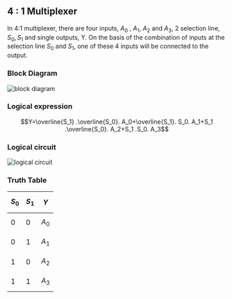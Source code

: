 ## 4 : 1 Multiplexer

In 4:1 multiplexer, there are four inputs, $A_0$ , $A_1$, $A_2$ and $A_3$, 2 selection line, $S_0 , S_1$ and single outputs, Y. On the basis of the combination of inputs at the selection line $S_0$ and $S_1$, one of these 4 inputs will be connected to the output.

### Block Diagram


![block diagram](https://static.javatpoint.com/tutorial/digital-electronics/images/multiplexer4.png)

### Logical expression

$$Y=\overline{S_1} .\overline{S_0}. A_0+\overline{S_1}. S_0. A_1+S_1 .\overline{S_0}. A_2+S_1 .S_0. A_3$$

### Logical circuit

![logical circuit](https://static.javatpoint.com/tutorial/digital-electronics/images/multiplexer6.png)


### Truth Table

|$$S_0$$|$$S_1$$|$$Y$$|
|-|-|-|
|0|0|$$A_0$$|
|0|1|$$A_1$$|
|1|0|$$A_2$$|
|1|1|$$A_3$$|

